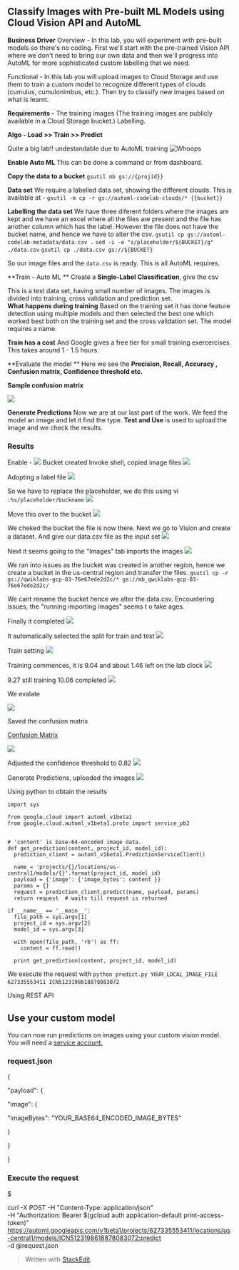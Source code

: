 ## Classify Images with Pre-built ML Models using Cloud Vision API and AutoML

**Business Driver**
Overview - In this lab, you will experiment with pre-built models so there's no coding. First we'll start with the pre-trained Vision API where we don't need to bring our own data and then we'll progress into AutoML for more sophisticated custom labelling that we need.

Functional - In this lab you will upload images to Cloud Storage and use them to train a custom model to recognize different types of clouds (cumulus, cumulonimbus, etc.). Then try to classify new images based on what is learnt. 

**Requirements -**  The training images (The training images are publicly available in a Cloud Storage bucket.) Labelling. 

**Algo - Load >> Train >> Predict**

Quite a big lab!! undestandable due to AutoML training
![Whoops](https://i.imgur.com/qP8vnP6.png)

**Enable Auto ML**
This can be done a command or from dashboard. 

**Copy the data to a bucket**
`gsutil mb gs://{projid}}`

**Data set**
We require a labelled data set, showing the different clouds. This is available at  - `gsutil -m cp -r gs://automl-codelab-clouds/* {{bucket}}`

**Labelling the data set**
We have three diferent folders where the images are kept and we have an excel where all the files are present and the file has another column which has the label. However the file does not have the bucket name, and hence we have to alter the csv. 
`gsutil cp gs://automl-codelab-metadata/data.csv .`
`sed -i -e "s/placeholder/${BUCKET}/g" ./data.csv`
`gsutil cp ./data.csv gs://${BUCKET}`

So our image files and the `data.csv` 	is ready. This is all AutoML requires.

**Train - Auto ML **
Create a **Single-Label Classification**, give the csv

This is a test data set,  having small number of images. The images is divided into training, cross validation and prediction set.   
**What happens during training** Based on the training set it has done feature detection using multiple models and then selected the best one which worked best both on the training set and the cross validation set.  The model requires a name. 

**Train has a cost**
And Google gives a free tier for small training exercercises. This takes around 1 - 1.5 hours. 

**Evaluate the model **
Here we see the **Precision, Recall, Accuracy , Confusion matrix, Confidence threshold etc.**

**Sample confusion matrix** 

![](https://i.imgur.com/h1tinYL.png)


**Generate Predictions**
Now we are at our last part of the work. We feed the model an image and let it find the type.  **Test and Use** is used to upload the image and we check the results. 

### Results
Enable -
![](https://i.imgur.com/hk1ZyyH.png)
Bucket created
Invoke shell, copied image files
![](https://i.imgur.com/hVrrdzl.png)

Adopting a label file
![](https://i.imgur.com/3cQ3dbJ.png)

So we have to replace the placeholder, we do this using vi
`:%s/placeholder/buckname`
![](https://i.imgur.com/A7QzYe4.png)

Move this over to the bucket
![](https://i.imgur.com/YG7avDL.png)

 We cheked the bucket the file is now  there.
Next we go to Vision and create a dataset.  And give our data.csv file as the input set
![](https://i.imgur.com/boqgw5x.png)

Next it seems going to the "Images" tab imports the images
![](https://i.imgur.com/iApwNa1.png)

We ran into issues as the bucket was created in another region, hence we create a bucket in the us-central region and transfer the files.
`gsutil cp -r gs://qwiklabs-gcp-03-76e67ede2d2c/* gs://mb_qwiklabs-gcp-03-76e67ede2d2c/`

We cant rename the bucket hence we alter the data.csv.
Encountering issues, the "running importing images" seems t o take ages. 

Finally it completed
![](https://i.imgur.com/xYcfPaM.png)


It automatically selected the split for train and test
![](https://i.imgur.com/oByHMEe.png)

Train setting
![](https://i.imgur.com/j8pgbkb.png)

Training commences, it is 9.04 and about 1.46 left on the lab clock
![](https://i.imgur.com/xiEGi9c.png)

 9.27 still training
 10.06 completed
![](https://i.imgur.com/n9jC36v.png)

We evalate

![](https://i.imgur.com/DiZ0bpb.png)

Saved the confusion matrix

[Confusion Matrix](https://drive.google.com/file/d/1WG1Wp-MMtLBgBpbDEdUvZbZscYebENiB/view?usp=sharing)

![](https://i.imgur.com/SBdrvm0.png)

Adjusted the confidence threshold to 0.82
![](https://i.imgur.com/DrdkPpN.png)

Generate Predictions, uploaded the images
![](https://i.imgur.com/e4CA30y.png)

Using python to obtain the results
```
import sys

from google.cloud import automl_v1beta1
from google.cloud.automl_v1beta1.proto import service_pb2


# 'content' is base-64-encoded image data.
def get_prediction(content, project_id, model_id):
  prediction_client = automl_v1beta1.PredictionServiceClient()

  name = 'projects/{}/locations/us-central1/models/{}'.format(project_id, model_id)
  payload = {'image': {'image_bytes': content }}
  params = {}
  request = prediction_client.predict(name, payload, params)
  return request  # waits till request is returned

if __name__ == '__main__':
  file_path = sys.argv[1]
  project_id = sys.argv[2]
  model_id = sys.argv[3]

  with open(file_path, 'rb') as ff:
    content = ff.read()

  print get_prediction(content, project_id, model_id)
```
We execute the request with
`python predict.py YOUR_LOCAL_IMAGE_FILE 627335553411 ICN5123198618878083072`
![]()


Using REST API

## Use your custom model

You can now run predictions on images using your custom vision model. You will need a  [service account.](https://cloud.google.com/vision/automl/object-detection/docs/before-you-begin)

### request.json

{

"payload": {

"image": {

"imageBytes": "YOUR_BASE64_ENCODED_IMAGE_BYTES"

}

}

}

### Execute the request

$

curl -X POST -H "Content-Type: application/json" \
  -H "Authorization: Bearer $(gcloud auth application-default print-access-token)" \
  https://automl.googleapis.com/v1beta1/projects/627335553411/locations/us-central1/models/ICN5123198618878083072:predict \
  -d @request.json
> Written with [StackEdit](https://stackedit.io/).
<!--stackedit_data:
eyJoaXN0b3J5IjpbMTc1NDQ2NTA4NCwxMDg5NTA4NzA5LC0xNj
E1Nzk3MDI4LC0yMDAwNDE3NjkyLDEzNDUwOTY4NDksMTU4NDQz
NDIyNiw4NDYyNjEyOSw3NzQ5ODI3NTYsMTM3NzYxMDI1NiwtNj
cwNjU5NjgwLC0xOTEyNDQwNjIzLDEwOTQxODcxODcsMTEyNTc1
ODg3NywyNTcxNDI3MzYsMTgxOTMxOTg0NCwyMjgzNDgwODUsMT
YwNDAzMTc4MSwtNzY0NDg3MzE0LDgwOTM2MjkyLC0xNDY3MDg2
NjUxXX0=
-->